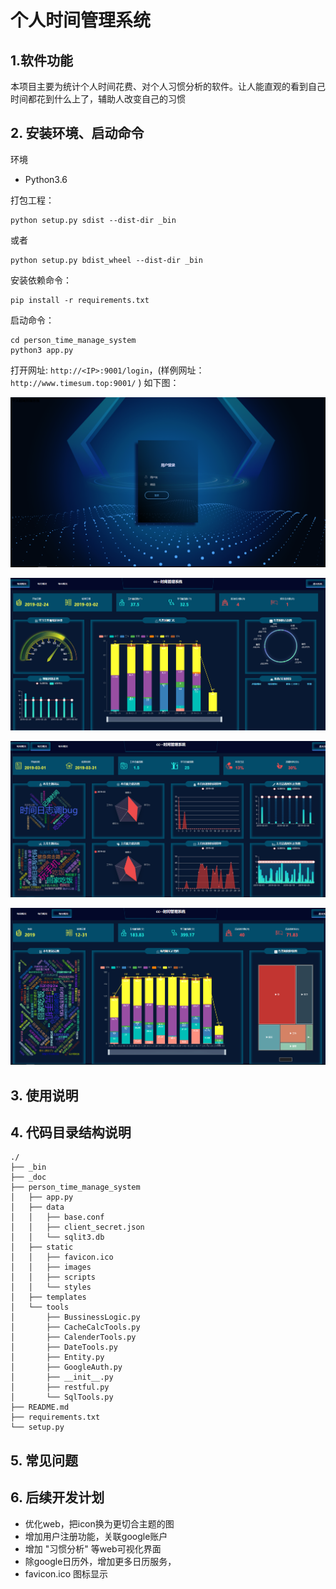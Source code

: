 
# 个人时间管理系统

## 1.软件功能
本项目主要为统计个人时间花费、对个人习惯分析的软件。让人能直观的看到自己时间都花到什么上了，辅助人改变自己的习惯

## 2. 安装环境、启动命令
环境
- Python3.6

打包工程：
```
python setup.py sdist --dist-dir _bin
```
或者
```
python setup.py bdist_wheel --dist-dir _bin
```

安装依赖命令：
```
pip install -r requirements.txt
```

启动命令：
```
cd person_time_manage_system
python3 app.py
```

打开网址: ```http://<IP>:9001/login```，(样例网址：```http://www.timesum.top:9001/``` ) 如下图：

![avatar](./_doc/login.PNG)

![avatar](./_doc/every_day_sum.PNG)

![avatar](./_doc/every_month_sum.PNG)


![avatar](./_doc/every_year_sum.PNG)

## 3. 使用说明


## 4. 代码目录结构说明
```
./
├── _bin
├── _doc
├── person_time_manage_system
│   ├── app.py
│   ├── data
│   │   ├── base.conf
│   │   ├── client_secret.json
│   │   └── sqlit3.db
│   ├── static
│   │   ├── favicon.ico
│   │   ├── images
│   │   ├── scripts
│   │   └── styles
│   ├── templates
│   └── tools
│       ├── BussinessLogic.py
│       ├── CacheCalcTools.py
│       ├── CalenderTools.py
│       ├── DateTools.py
│       ├── Entity.py
│       ├── GoogleAuth.py
│       ├── __init__.py
│       ├── restful.py
│       └── SqlTools.py
├── README.md
├── requirements.txt
└── setup.py

```

## 5. 常见问题


## 6. 后续开发计划
- 优化web，把icon换为更切合主题的图
- 增加用户注册功能，关联google账户
- 增加 "习惯分析" 等web可视化界面
- 除google日历外，增加更多日历服务，
- favicon.ico 图标显示